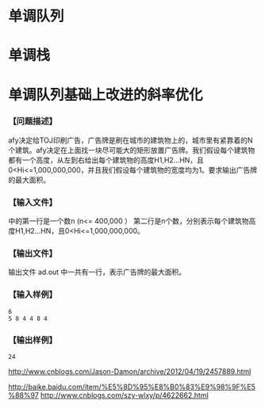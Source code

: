 # 单调队列
# 单调栈
# 单调队列基础上改进的斜率优化

### 【问题描述】

afy决定给TOJ印刷广告，广告牌是刷在城市的建筑物上的，城市里有紧靠着的N个建筑。afy决定在上面找一块尽可能大的矩形放置广告牌。我们假设每个建筑物都有一个高度，从左到右给出每个建筑物的高度H1,H2…HN，且0<Hi<=1,000,000,000，并且我们假设每个建筑物的宽度均为1。要求输出广告牌的最大面积。

### 【输入文件】

中的第一行是一个数n (n<= 400,000 ）
第二行是n个数，分别表示每个建筑物高度H1,H2…HN，且0<Hi<=1,000,000,000。

### 【输出文件】

输出文件 ad.out 中一共有一行，表示广告牌的最大面积。

### 【输入样例】

```
6
5 8 4 4 8 4
```
### 【输出样例】

```
24
```


http://www.cnblogs.com/Jason-Damon/archive/2012/04/19/2457889.html

http://baike.baidu.com/item/%E5%8D%95%E8%B0%83%E9%98%9F%E5%88%97
http://www.cnblogs.com/szy-wlxy/p/4622662.html

